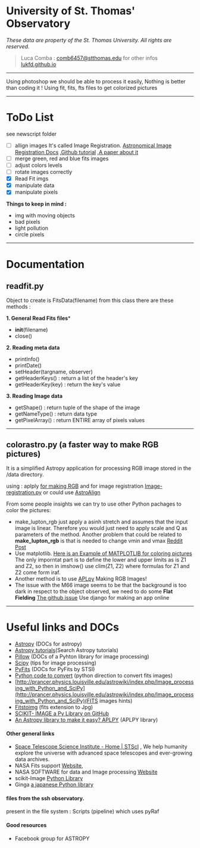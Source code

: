 # University of St. Thomas' Observatory
*These data are property of the St. Thomas University. All rights are reserved.*
> Luca Comba : comb6457@stthomas.edu
> for other infos [lukfd.github.io](https://lukfd.github.io/)
---

Using photoshop we should be able to process it easily, Nothing is better than coding it !
Using fit, fits, fts files to get colorized pictures

---
# ToDo List

see newscript folder

- [ ] allign images
It's called Image Registration. 
[Astronomical Image Registration Docs](https://image-registration.readthedocs.io/en/latest/)
,[Github tutorial](https://github.com/keflavich/image_registration)
,[A paper about it](https://arxiv.org/pdf/1909.02946.pdf)
- [ ] merge green, red and blue fits images
- [ ] adjust colors levels
- [ ] rotate images correctly
- [x] Read Fit imgs
- [x] manipulate data
- [x] manipulate pixels

**Things to keep in mind :**
- img with moving objects
- bad pixels
- light pollution
- circle pixels

---

# Documentation

## readfit.py
Object to create is FitsData(filename)
from this class there are these methods :

**1. General Read Fits files***

- __init__(filename)
- close()

**2. Reading meta data**

- printInfo()
- printDate()
- setHeader(targname, observer)
- getHeaderKeys() : return a list of the header's key
- getHeaderKey(key) : return the key's value

**3. Reading Image data**

- getShape() : return tuple of the shape of the image
- getNameType() : return data type
- getPixelArray() : return ENTIRE array of pixels values
***
## colorastro.py (a faster way to make RGB pictures)

It is a simplified Astropy application for processing RGB image stored in the /data directory.

using : aplply [for making RGB](https://aplpy.readthedocs.io/en/stable/api/aplpy.make_rgb_image.html#aplpy.make_rgb_image) and for image registration [Image-registration.py](https://image-registration.readthedocs.io/en/latest/image_registration.html#) or could use [AstroAlign](https://astroalign.readthedocs.io/en/latest/?fbclid=IwAR2t__2JR2mswh50jVfTIPIGzHDDtsK4Iv5rrT-AKHxIA9vFdX3-AAHLfRw)

From some people insights we can try to use other Python pachages to color the pictures:

- make_lupton_rgb just apply a asinh stretch and assumes that the input image is linear. Therefore you would just need to apply scale and Q as parameters of the method. Another problem that could be related to **make_lupton_rgb** is that is needed to change vmin and vmax [Reddit Post](https://www.reddit.com/r/askastronomy/comments/g078q6/problem_with_making_colored_images_in_astropy/)
- Use matplotlib. [Here is an Example of MATPLOTLIB for coloring pictures](https://github.com/soar-telescope/goodman_pipeline/blob/f0e050e1762e984e491577bdda383d63c49d7ab4/goodman_pipeline/core/core.py?fbclid=IwAR2o2UprDblvUramMnZVuoRfNy3KGukHahg7jIMoEJ6n-vT_JyG5CgXr0N8#L3193-L3209) The only imporntat part is to define the lower and upper limits as is Z1 and Z2, so then in imshow() use clim(Z1, Z2) where formulas for Z1 and Z2 come form iraf.
- Another method is to use [APLpy](https://aplpy.readthedocs.io/en/stable/rgb.html?fbclid=IwAR1E8DeXcgFvlXJOzcY2QJO92zr-51ADO4rIg7sl-Qo_5YcTc0Srz1Lnyzg) Making RGB Images!
- The issue with the M66 image seems to be that the background is too dark in respect to the object observed, we need to do some **Flat Fielding** [The github issue](https://github.com/keflavich/image_registration/issues/26)
Use django for making an app online
***
# Useful links and DOCs
- [Astropy](http://docs.astropy.org/en/stable/index.html) (DOCs for astropy)
- [Astropy tutorials](http://learn.astropy.org/)(Search Astropy tutorials)
- [Pillow](https://pillow.readthedocs.io/en/stable/index.html) (DOCs of a Pyhton library for image processing)
- [Scipy](http://scipy-lectures.org/advanced/image_processing/) (tips for image processing)
- [PyFits](https://pythonhosted.org/pyfits/#creating-a-new-image-file) (DOCs for PyFits by STSI)
- [Python code to convert](https://astromsshin.github.io/science/code/Python_fits_image/index.html) (python direction to convert fits images)
- [http://prancer.physics.louisville.edu/astrowiki/index.php/Image_processing_with_Python_and_SciPy](http://prancer.physics.louisville.edu/astrowiki/index.php/Image_processing_with_Python_and_SciPy)(FITS images hints)
- [Fitstoimg](https://github.com/psds075/fitstoimg) (fits extension to Jpg)
- [SCIKIT- IMAGE a Py Library on GitHub](https://github.com/scikit-image/scikit-image)
- [An Astropy library to make it easy? APLPY](https://aplpy.readthedocs.io/en/stable/fitsfigure/quick_reference.html) (APLPY library)


#### Other general links

- [Space Telescope Science Institute - Home | STScI](http://www.stsci.edu/) , We help humanity explore the universe with advanced space telescopes and ever-growing data archives. 
- NASA Fits support [Website](https://fits.gsfc.nasa.gov/), 
- NASA SOFTWARE for data and Image processing [Website](https://software.nasa.gov/data_and_image_processing)
- scikit-Image [Python Library](https://scikit-image.org/)
- Ginga [a japanese Python library](http://www.astropython.org/packages/ginga/)

#### files from the ssh observatory.
present in the file system :
 Scripts (pipeline)
which uses pyRaf

#### Good resources
- Facebook group for ASTROPY
